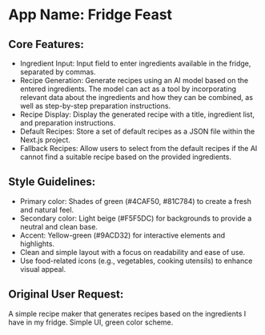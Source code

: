 # **App Name**: Fridge Feast

## Core Features:

- Ingredient Input: Input field to enter ingredients available in the fridge, separated by commas.
- Recipe Generation: Generate recipes using an AI model based on the entered ingredients. The model can act as a tool by incorporating relevant data about the ingredients and how they can be combined, as well as step-by-step preparation instructions.
- Recipe Display: Display the generated recipe with a title, ingredient list, and preparation instructions.
- Default Recipes: Store a set of default recipes as a JSON file within the Next.js project.
- Fallback Recipes: Allow users to select from the default recipes if the AI cannot find a suitable recipe based on the provided ingredients.

## Style Guidelines:

- Primary color: Shades of green (#4CAF50, #81C784) to create a fresh and natural feel.
- Secondary color: Light beige (#F5F5DC) for backgrounds to provide a neutral and clean base.
- Accent: Yellow-green (#9ACD32) for interactive elements and highlights.
- Clean and simple layout with a focus on readability and ease of use.
- Use food-related icons (e.g., vegetables, cooking utensils) to enhance visual appeal.

## Original User Request:
A simple recipe maker that generates recipes based on the ingredients I have in my fridge. Simple UI, green color scheme.
  